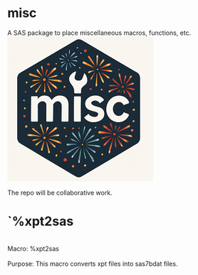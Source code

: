 # misc
A SAS package to place miscellaneous macros, functions, etc.
![misc](./misc_logo_small.png)  

The repo will be collaborative work.
# `%xpt2sas</a> 
<br>
Macro:       %xpt2sas<br>
<br>
Purpose:     This macro converts xpt files into sas7bdat files.<br>
